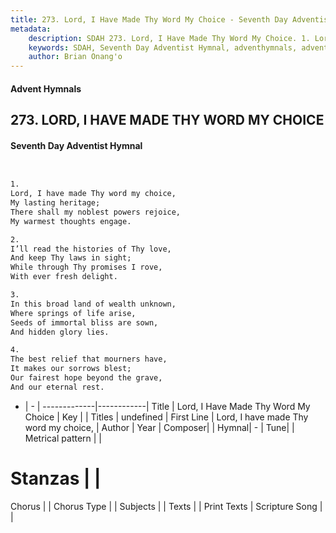 ```yaml
---
title: 273. Lord, I Have Made Thy Word My Choice - Seventh Day Adventist Hymnal
metadata:
    description: SDAH 273. Lord, I Have Made Thy Word My Choice. 1. Lord, I have made Thy word my choice, My lasting heritage; There shall my noblest powers rejoice, My warmest thoughts engage.
    keywords: SDAH, Seventh Day Adventist Hymnal, adventhymnals, advent hymnals, Lord, I Have Made Thy Word My Choice, Lord, I have made Thy word my choice, 
    author: Brian Onang'o
---
```


#### Advent Hymnals
## 273. LORD, I HAVE MADE THY WORD MY CHOICE
#### Seventh Day Adventist Hymnal

```txt


1.
Lord, I have made Thy word my choice,
My lasting heritage;
There shall my noblest powers rejoice,
My warmest thoughts engage.

2.
I’ll read the histories of Thy love,
And keep Thy laws in sight;
While through Thy promises I rove,
With ever fresh delight.

3.
In this broad land of wealth unknown,
Where springs of life arise,
Seeds of immortal bliss are sown,
And hidden glory lies.

4.
The best relief that mourners have,
It makes our sorrows blest;
Our fairest hope beyond the grave,
And our eternal rest.


```

- |   -  |
-------------|------------|
Title | Lord, I Have Made Thy Word My Choice |
Key |  |
Titles | undefined |
First Line | Lord, I have made Thy word my choice, |
Author | 
Year | 
Composer|  |
Hymnal|  - |
Tune|  |
Metrical pattern | |
# Stanzas |  |
Chorus |  |
Chorus Type |  |
Subjects |  |
Texts |  |
Print Texts | 
Scripture Song |  |
  
